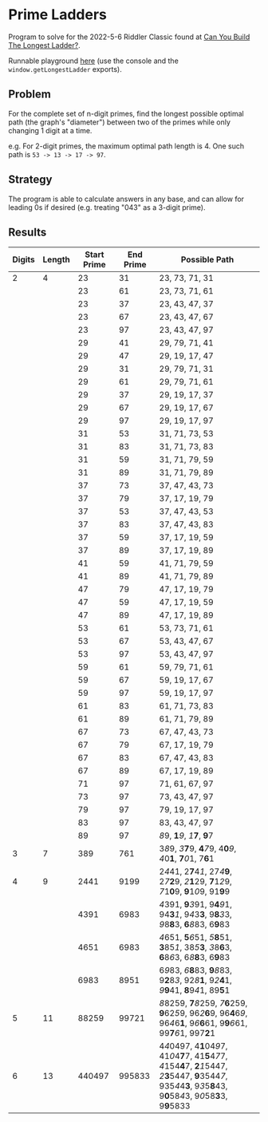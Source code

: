 # Prime Ladders

Program to solve for the 2022-5-6 Riddler Classic found at [Can You Build The Longest Ladder?](https://fivethirtyeight.com/features/can-you-build-the-longest-ladder/).

Runnable playground [here](https://htmlpreview.github.io/?https://github.com/nasderidaq/primeLadders/blob/master/src/primeLadders.html) (use the console and the `window.getLongestLadder` exports).

## Problem

For the complete set of n-digit primes, find the longest possible optimal path (the graph's "diameter") between two of the primes while only changing 1 digit at a time.

e.g. For 2-digit primes, the maximum optimal path length is 4. One such path is `53 -> 13 -> 17 -> 97`.

## Strategy

The program is able to calculate answers in any base, and can allow for leading 0s if desired (e.g. treating "043" as a 3-digit prime).

## Results

| Digits | Length | Start Prime | End Prime | Possible Path                                                                                          |
|--------|--------|-------------|-----------|--------------------------------------------------------------------------------------------------------|
|      2 |      4 |          23 |        31 |                                                                                                                                               23, 73, 71, 31 |
|        |        |          23 |        61 |                                                                                                                                               23, 73, 71, 61 |
|        |        |          23 |        37 |                                                                                                                                               23, 43, 47, 37 |
|        |        |          23 |        67 |                                                                                                                                               23, 43, 47, 67 |
|        |        |          23 |        97 |                                                                                                                                               23, 43, 47, 97 |
|        |        |          29 |        41 |                                                                                                                                               29, 79, 71, 41 |
|        |        |          29 |        47 |                                                                                                                                               29, 19, 17, 47 |
|        |        |          29 |        31 |                                                                                                                                               29, 79, 71, 31 |
|        |        |          29 |        61 |                                                                                                                                               29, 79, 71, 61 |
|        |        |          29 |        37 |                                                                                                                                               29, 19, 17, 37 |
|        |        |          29 |        67 |                                                                                                                                               29, 19, 17, 67 |
|        |        |          29 |        97 |                                                                                                                                               29, 19, 17, 97 |
|        |        |          31 |        53 |                                                                                                                                               31, 71, 73, 53 |
|        |        |          31 |        83 |                                                                                                                                               31, 71, 73, 83 |
|        |        |          31 |        59 |                                                                                                                                               31, 71, 79, 59 |
|        |        |          31 |        89 |                                                                                                                                               31, 71, 79, 89 |
|        |        |          37 |        73 |                                                                                                                                               37, 47, 43, 73 |
|        |        |          37 |        79 |                                                                                                                                               37, 17, 19, 79 |
|        |        |          37 |        53 |                                                                                                                                               37, 47, 43, 53 |
|        |        |          37 |        83 |                                                                                                                                               37, 47, 43, 83 |
|        |        |          37 |        59 |                                                                                                                                               37, 17, 19, 59 |
|        |        |          37 |        89 |                                                                                                                                               37, 17, 19, 89 |
|        |        |          41 |        59 |                                                                                                                                               41, 71, 79, 59 |
|        |        |          41 |        89 |                                                                                                                                               41, 71, 79, 89 |
|        |        |          47 |        79 |                                                                                                                                               47, 17, 19, 79 |
|        |        |          47 |        59 |                                                                                                                                               47, 17, 19, 59 |
|        |        |          47 |        89 |                                                                                                                                               47, 17, 19, 89 |
|        |        |          53 |        61 |                                                                                                                                               53, 73, 71, 61 |
|        |        |          53 |        67 |                                                                                                                                               53, 43, 47, 67 |
|        |        |          53 |        97 |                                                                                                                                               53, 43, 47, 97 |
|        |        |          59 |        61 |                                                                                                                                               59, 79, 71, 61 |
|        |        |          59 |        67 |                                                                                                                                               59, 19, 17, 67 |
|        |        |          59 |        97 |                                                                                                                                               59, 19, 17, 97 |
|        |        |          61 |        83 |                                                                                                                                               61, 71, 73, 83 |
|        |        |          61 |        89 |                                                                                                                                               61, 71, 79, 89 |
|        |        |          67 |        73 |                                                                                                                                               67, 47, 43, 73 |
|        |        |          67 |        79 |                                                                                                                                               67, 17, 19, 79 |
|        |        |          67 |        83 |                                                                                                                                               67, 47, 43, 83 |
|        |        |          67 |        89 |                                                                                                                                               67, 17, 19, 89 |
|        |        |          71 |        97 |                                                                                                                                               71, 61, 67, 97 |
|        |        |          73 |        97 |                                                                                                                                               73, 43, 47, 97 |
|        |        |          79 |        97 |                                                                                                                                               79, 19, 17, 97 |
|        |        |          83 |        97 |                                                                                                                                               83, 43, 47, 97 |
|        |        |          89 |        97 |                                                                                                                                               *8*9, **1***9*, *1***7**, **9**7 |
|      3 |      7 |         389 |       761 |                                                                                                          3*8*9, *3***7**9, **4***7*9, 4**0***9*, *4*0**1**, **7***0*1, 7**6**1 |
|      4 |      9 |        2441 |      9199 |                                                                           2*4*41, 2**7**4*1*, 27*4***9**, 2*7***2**9, *2***1**29, **7**1*2*9, *7*1**0**9, **9**1*0*9, 91**9**9 |
|        |        |        4391 |      6983 |                                                                           *4*391, **9***3*91, 9**4***9*1, 94**3***1*, 9*4*3**3**, 9**8***3*3, *9*8**8**3, **6***8*83, 6**9**83 |
|        |        |        4651 |      6983 |                                                                           *4*651, **5***6*51, *5***8**51, **3**85*1*, 38*5***3**, *3*8**6**3, **6**8*6*3, 6*8***8**3, 6**9**83 |
|        |        |        6983 |      8951 |                                                                           6*9*83, *6***8**83, **9***8*83, 9**2**8*3*, 92*8***1**, 9*2***4**1, *9***9**41, **8**9*4*1, 89**5**1 |
|      5 |     11 |       88259 |     99721 |                                        *8*8259, **7***8*259, *7***6**259, **9**62*5*9, 96*2***6**9, 96**4**6*9*, 96*4*6**1**, 9*6***6**61, 9**9***6*61, 99**7***6*1, 997**2**1 |
|      6 |     13 |      440497 |    995833 | 4*4*0497, 4**1**04*9*7, 41*0*4**7**7, 41**5**4*7*7, *4*154**4**7, **2***1*5447, *2***3**5447, **9**3544*7*, 935*4*4**3**, 9*3*5**8**43, 9**0**58*4*3, 9*0*58**3**3, 9**9**5833 |
